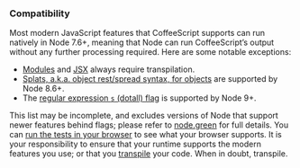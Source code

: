 ### Compatibility

Most modern JavaScript features that CoffeeScript supports can run natively in Node 7.6+, meaning that Node can run CoffeeScript’s output without any further processing required. Here are some notable exceptions:

*  [Modules](#modules) and [JSX](#jsx) always require transpilation.
*  [Splats, a.k.a. object rest/spread syntax, for objects](http://coffeescript.org/#splats) are supported by Node 8.6+.
*  The [regular expression `s` (dotall) flag](https://github.com/tc39/proposal-regexp-dotall-flag) is supported by Node 9+.

This list may be incomplete, and excludes versions of Node that support newer features behind flags; please refer to [node.green](http://node.green/) for full details. You can [run the tests in your browser](test.html) to see what your browser supports. It is your responsibility to ensure that your runtime supports the modern features you use; or that you [transpile](#transpilation) your code. When in doubt, transpile.
